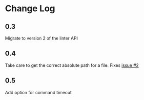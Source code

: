 # Change Log

## 0.3
Migrate to version 2 of the linter API

## 0.4
Take care to get the correct absolute path for a file. Fixes [issue #2](https://github.com/francis36012/linter-kotlin/issues/2)

## 0.5
Add option for command timeout
